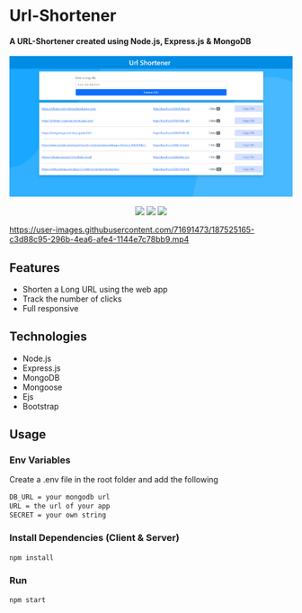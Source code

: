 # Url-Shortener

<h4>A URL-Shortener created using Node.js, Express.js & MongoDB</h4>

<img src="public/images/ogImage.png">
<p align="center">
   <img src="https://res.cloudinary.com/dq6iduc79/image/upload/v1661886833/portfolio-avif/image_4__iphone13midnight_portrait_yzhrzg.png" height=500>
  <img src="https://res.cloudinary.com/dq6iduc79/image/upload/v1661886834/portfolio-avif/image_5__iphone13midnight_portrait_tnxtdf.png" height=500>
  <img src="https://res.cloudinary.com/dq6iduc79/image/upload/v1661886834/portfolio-avif/image_6__iphone13midnight_portrait_lgpgoy.png" height=500>
</p>



https://user-images.githubusercontent.com/71691473/187525165-c3d88c95-296b-4ea6-afe4-1144e7c78bb9.mp4



## Features

- Shorten a Long URL using the web app
- Track the number of clicks
- Full responsive

## Technologies

- Node.js
- Express.js
- MongoDB
- Mongoose
- Ejs
- Bootstrap

## Usage

### Env Variables

Create a .env file in the root folder and add the following

```
DB_URL = your mongodb url
URL = the url of your app
SECRET = your own string
```
### Install Dependencies (Client & Server)

```
npm install
```

### Run

```
npm start
```

